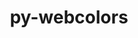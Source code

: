 ---
title: "py-webcolors"
layout: cache
categories: [package, develop]
meta: {"compilers": ["gcc@=11.1.0", "gcc@=11.4.0", "gcc@=9.4.0", "oneapi@=2024.2.1"], "num_specs": 28, "num_specs_by_stack": {"data-vis-sdk": 5, "e4s": 5, "e4s-neoverse-v2": 5, "e4s-neoverse_v1": 2, "e4s-oneapi": 10, "e4s-power": 1, "root": 28}, "oss": ["ubuntu20.04", "ubuntu22.04"], "platforms": ["linux"], "stacks": ["data-vis-sdk", "e4s", "e4s-neoverse-v2", "e4s-neoverse_v1", "e4s-oneapi", "e4s-power", "root"], "targets": ["neoverse_v1", "neoverse_v2", "ppc64le", "x86_64_v3"], "versions": ["24.11.1", "24.6.0"]}
spec_details: [{"compiler": "gcc@=11.4.0", "hash": "22nakgmembrvflbl3yyvy6yt6ii5jqc3", "os": "ubuntu22.04", "platform": "linux", "size": "-", "stacks": ["e4s-neoverse-v2", "root"], "target": "neoverse_v2", "variants": ["build_system=python_pip"], "versions": ["24.11.1"]}, {"compiler": "oneapi@=2024.2.1", "hash": "3ewybl7t2odconxz2ccgiwe6potirci3", "os": "ubuntu22.04", "platform": "linux", "size": "-", "stacks": ["e4s-oneapi", "root"], "target": "x86_64_v3", "variants": ["build_system=python_pip"], "versions": ["24.11.1"]}, {"compiler": "gcc@=11.4.0", "hash": "4hitky5fwtlqvuw7ge22u3ciavukybez", "os": "ubuntu22.04", "platform": "linux", "size": "-", "stacks": ["e4s-neoverse-v2", "root"], "target": "neoverse_v2", "variants": ["build_system=python_pip"], "versions": ["24.11.1"]}, {"compiler": "oneapi@=2024.2.1", "hash": "4vb3667hynwehppwgrayikhtkz7ptrti", "os": "ubuntu22.04", "platform": "linux", "size": "-", "stacks": ["e4s-oneapi", "root"], "target": "x86_64_v3", "variants": ["build_system=python_pip"], "versions": ["24.11.1"]}, {"compiler": "gcc@=11.4.0", "hash": "5d4ck5kyse3xpfnzmkd6eiblwigg2iz7", "os": "ubuntu22.04", "platform": "linux", "size": "-", "stacks": ["e4s-neoverse-v2", "root"], "target": "neoverse_v2", "variants": ["build_system=python_pip"], "versions": ["24.11.1"]}, {"compiler": "oneapi@=2024.2.1", "hash": "aguroewrtm3v2k4rxxmxjw6h2lpj5nyc", "os": "ubuntu22.04", "platform": "linux", "size": "-", "stacks": ["e4s-oneapi", "root"], "target": "x86_64_v3", "variants": ["build_system=python_pip"], "versions": ["24.11.1"]}, {"compiler": "gcc@=11.4.0", "hash": "ahmhhv2fumo2ceng375nzlk4jwpsut23", "os": "ubuntu22.04", "platform": "linux", "size": "-", "stacks": ["e4s", "root"], "target": "x86_64_v3", "variants": ["build_system=python_pip"], "versions": ["24.11.1"]}, {"compiler": "oneapi@=2024.2.1", "hash": "ectwly4ebh77hxxtdv25y2hivrg7hcn7", "os": "ubuntu22.04", "platform": "linux", "size": "-", "stacks": ["e4s-oneapi", "root"], "target": "x86_64_v3", "variants": ["build_system=python_pip"], "versions": ["24.11.1"]}, {"compiler": "gcc@=11.1.0", "hash": "fwe2pkprizycy4dzxtlpkxken4xenyex", "os": "ubuntu20.04", "platform": "linux", "size": "-", "stacks": ["data-vis-sdk", "root"], "target": "x86_64_v3", "variants": ["build_system=python_pip"], "versions": ["24.11.1"]}, {"compiler": "oneapi@=2024.2.1", "hash": "fxj3h5eh6lwaqn7i7frerughbntret3i", "os": "ubuntu22.04", "platform": "linux", "size": "-", "stacks": ["e4s-oneapi", "root"], "target": "x86_64_v3", "variants": ["build_system=python_pip"], "versions": ["24.11.1"]}, {"compiler": "oneapi@=2024.2.1", "hash": "gv6ziujwx5y7xlvnjh2hbthgl5242wr2", "os": "ubuntu22.04", "platform": "linux", "size": "-", "stacks": ["e4s-oneapi", "root"], "target": "x86_64_v3", "variants": ["build_system=python_pip"], "versions": ["24.11.1"]}, {"compiler": "gcc@=11.4.0", "hash": "ioam63soym7rjqudggcala63opqbrwbc", "os": "ubuntu22.04", "platform": "linux", "size": "-", "stacks": ["e4s", "root"], "target": "x86_64_v3", "variants": ["build_system=python_pip"], "versions": ["24.11.1"]}, {"compiler": "gcc@=11.1.0", "hash": "iwadddjnomzc2igkzv6v3zw4rmoyt4kb", "os": "ubuntu20.04", "platform": "linux", "size": "-", "stacks": ["data-vis-sdk", "root"], "target": "x86_64_v3", "variants": ["build_system=python_pip"], "versions": ["24.11.1"]}, {"compiler": "gcc@=11.4.0", "hash": "j6skzenhlu3laggfdy6rdr5nkc552zgn", "os": "ubuntu22.04", "platform": "linux", "size": "-", "stacks": ["e4s", "root"], "target": "x86_64_v3", "variants": ["build_system=python_pip"], "versions": ["24.11.1"]}, {"compiler": "oneapi@=2024.2.1", "hash": "kwzmodpe4u6ansnd6megdyhwo5cowjui", "os": "ubuntu22.04", "platform": "linux", "size": "-", "stacks": ["e4s-oneapi", "root"], "target": "x86_64_v3", "variants": ["build_system=python_pip"], "versions": ["24.11.1"]}, {"compiler": "gcc@=11.1.0", "hash": "lup4dhmkdy5crpnflbpzcaiugfp7lr64", "os": "ubuntu20.04", "platform": "linux", "size": "-", "stacks": ["data-vis-sdk", "root"], "target": "x86_64_v3", "variants": ["build_system=python_pip"], "versions": ["24.11.1"]}, {"compiler": "gcc@=9.4.0", "hash": "mbfdv3w2ficmljgxpdbrd265isehpkmg", "os": "ubuntu20.04", "platform": "linux", "size": "-", "stacks": ["e4s-power", "root"], "target": "ppc64le", "variants": ["build_system=python_pip"], "versions": ["24.11.1"]}, {"compiler": "oneapi@=2024.2.1", "hash": "q4i4w6wolugpmxbsr4va3pyj5qrtwgyc", "os": "ubuntu22.04", "platform": "linux", "size": "-", "stacks": ["e4s-oneapi", "root"], "target": "x86_64_v3", "variants": ["build_system=python_pip"], "versions": ["24.11.1"]}, {"compiler": "gcc@=11.4.0", "hash": "qe6642xcd3aquhzgojwul2uh6ovssjzz", "os": "ubuntu22.04", "platform": "linux", "size": "-", "stacks": ["e4s-neoverse_v1", "root"], "target": "neoverse_v1", "variants": ["build_system=python_pip"], "versions": ["24.6.0"]}, {"compiler": "gcc@=11.4.0", "hash": "qtdway4glkgjbtz4dfndej7ajig7u56i", "os": "ubuntu22.04", "platform": "linux", "size": "-", "stacks": ["e4s-neoverse_v1", "root"], "target": "neoverse_v1", "variants": ["build_system=python_pip"], "versions": ["24.6.0"]}, {"compiler": "gcc@=11.4.0", "hash": "rl3w453c3mrvrfp7wdwtlgaptr7k6ljq", "os": "ubuntu22.04", "platform": "linux", "size": "-", "stacks": ["e4s", "root"], "target": "x86_64_v3", "variants": ["build_system=python_pip"], "versions": ["24.11.1"]}, {"compiler": "gcc@=11.1.0", "hash": "tciojkhktptzrlkg33lcmswyp4lva6ip", "os": "ubuntu20.04", "platform": "linux", "size": "-", "stacks": ["data-vis-sdk", "root"], "target": "x86_64_v3", "variants": ["build_system=python_pip"], "versions": ["24.11.1"]}, {"compiler": "gcc@=11.4.0", "hash": "uyvdtb6hkk2qvnagfe7x2vpy7smfncmh", "os": "ubuntu22.04", "platform": "linux", "size": "-", "stacks": ["e4s-neoverse-v2", "root"], "target": "neoverse_v2", "variants": ["build_system=python_pip"], "versions": ["24.11.1"]}, {"compiler": "gcc@=11.4.0", "hash": "v232kk4tt4kyyum3skannigca5mwob6a", "os": "ubuntu22.04", "platform": "linux", "size": "-", "stacks": ["e4s", "root"], "target": "x86_64_v3", "variants": ["build_system=python_pip"], "versions": ["24.11.1"]}, {"compiler": "oneapi@=2024.2.1", "hash": "v24q5l6z5s4uhsaehl7f2i5yjw3hjraz", "os": "ubuntu22.04", "platform": "linux", "size": "-", "stacks": ["e4s-oneapi", "root"], "target": "x86_64_v3", "variants": ["build_system=python_pip"], "versions": ["24.11.1"]}, {"compiler": "oneapi@=2024.2.1", "hash": "yufquhlqshc4jwrajy5nyoiwbhbziqoy", "os": "ubuntu22.04", "platform": "linux", "size": "-", "stacks": ["e4s-oneapi", "root"], "target": "x86_64_v3", "variants": ["build_system=python_pip"], "versions": ["24.11.1"]}, {"compiler": "gcc@=11.4.0", "hash": "zq6a4s4ysfdaj7ar5plx6efg6f3agmti", "os": "ubuntu22.04", "platform": "linux", "size": "-", "stacks": ["e4s-neoverse-v2", "root"], "target": "neoverse_v2", "variants": ["build_system=python_pip"], "versions": ["24.11.1"]}, {"compiler": "gcc@=11.1.0", "hash": "zxttt4cwhhivljwr35i2l37vyf2w64j2", "os": "ubuntu20.04", "platform": "linux", "size": "-", "stacks": ["data-vis-sdk", "root"], "target": "x86_64_v3", "variants": ["build_system=python_pip"], "versions": ["24.11.1"]}]
---